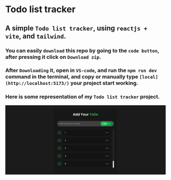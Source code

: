 # Todo list tracker
 
## A simple `Todo list tracker`, using `reactjs + vite`, and `tailwind`.

### You can  easily `download` this repo by going to the `code button`, after pressing it click on `Download zip`.

### After `Downloading` it, open in `VS-code`, and run the <clipboard-copy for="blob-path">`npm run dev`</clipboard-copy> command in the terminal, and copy or manually type `[local](http://localhost:5173/)` your project start working.

### Here is some representation of my `Todo list tracker` project.

![Project `Todo list tracker` Screenshot](src/assets/Screenshot.png)
